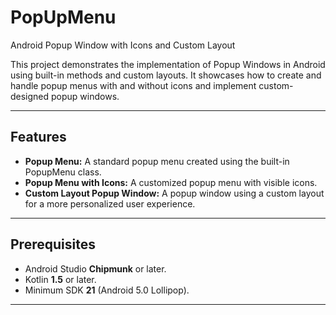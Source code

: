 # PopUpMenu

Android Popup Window with Icons and Custom Layout

This project demonstrates the implementation of Popup Windows in Android using built-in methods and custom layouts. It showcases how to create and handle popup menus with and without icons and implement custom-designed popup windows.

---
## Features
- **Popup Menu:** A standard popup menu created using the built-in PopupMenu class.</li>
- **Popup Menu with Icons:** A customized popup menu with visible icons.</li>
- **Custom Layout Popup Window:** A popup window using a custom layout for a more personalized user experience.</li>
 

---
## Prerequisites
- Android Studio **Chipmunk** or later.
- Kotlin **1.5** or later.
- Minimum SDK **21** (Android 5.0 Lollipop).

---
